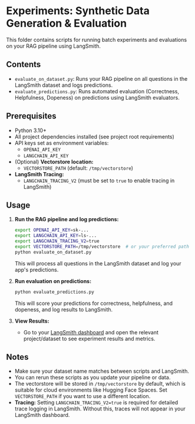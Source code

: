 # Experiments: Synthetic Data Generation & Evaluation

This folder contains scripts for running batch experiments and evaluations on your RAG pipeline using LangSmith.

## Contents
- `evaluate_on_dataset.py`: Runs your RAG pipeline on all questions in the LangSmith dataset and logs predictions.
- `evaluate_predictions.py`: Runs automated evaluation (Correctness, Helpfulness, Dopeness) on predictions using LangSmith evaluators.

## Prerequisites
- Python 3.10+
- All project dependencies installed (see project root requirements)
- API keys set as environment variables:
  - `OPENAI_API_KEY`
  - `LANGCHAIN_API_KEY`
- (Optional) **Vectorstore location:**
  - `VECTORSTORE_PATH` (default: `/tmp/vectorstore`)
- **LangSmith Tracing:**
  - `LANGCHAIN_TRACING_V2` (must be set to `true` to enable tracing in LangSmith)

## Usage

1. **Run the RAG pipeline and log predictions:**
   ```sh
   export OPENAI_API_KEY=sk-...
   export LANGCHAIN_API_KEY=ls-...
   export LANGCHAIN_TRACING_V2=true
   export VECTORSTORE_PATH=/tmp/vectorstore  # or your preferred path
   python evaluate_on_dataset.py
   ```
   This will process all questions in the LangSmith dataset and log your app's predictions.

2. **Run evaluation on predictions:**
   ```sh
   python evaluate_predictions.py
   ```
   This will score your predictions for correctness, helpfulness, and dopeness, and log results to LangSmith.

3. **View Results:**
   - Go to your [LangSmith dashboard](https://smith.langchain.com/) and open the relevant project/dataset to see experiment results and metrics.

## Notes
- Make sure your dataset name matches between scripts and LangSmith.
- You can rerun these scripts as you update your pipeline or data.
- The vectorstore will be stored in `/tmp/vectorstore` by default, which is suitable for cloud environments like Hugging Face Spaces. Set `VECTORSTORE_PATH` if you want to use a different location.
- **Tracing:** Setting `LANGCHAIN_TRACING_V2=true` is required for detailed trace logging in LangSmith. Without this, traces will not appear in your LangSmith dashboard. 
